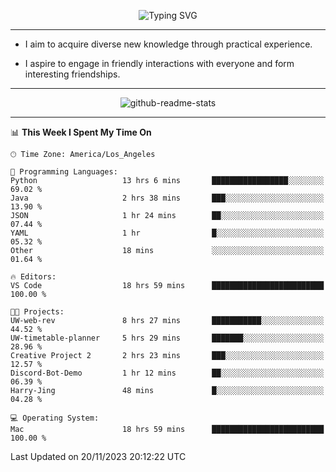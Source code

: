 <p align="center">
  <img src="https://readme-typing-svg.demolab.com?font=Fira+Code&weight=500&size=32&duration=2500&pause=1600&center=true&vCenter=true&random=false&width=1024&height=64&lines=Hi+there+%F0%9F%91%8B;I'm+delighted+you+could+make+it+here+%F0%9F%8E%89;I'm+Harry%2C+a+college+student+still+finding+my+way" alt="Typing SVG" />
</p>


---


- I aim to acquire diverse new knowledge through practical experience.

- I aspire to engage in friendly interactions with everyone and form interesting friendships.


---


<p align="center">
  <img src="https://github-readme-stats.vercel.app/api?username=Harry-Jing&show_icons=true" alt="github-readme-stats"/>
</p>


---

<!--START_SECTION:waka-->
📊 **This Week I Spent My Time On** 

```text
🕑︎ Time Zone: America/Los_Angeles

💬 Programming Languages: 
Python                   13 hrs 6 mins       █████████████████░░░░░░░░   69.02 % 
Java                     2 hrs 38 mins       ███░░░░░░░░░░░░░░░░░░░░░░   13.90 % 
JSON                     1 hr 24 mins        ██░░░░░░░░░░░░░░░░░░░░░░░   07.44 % 
YAML                     1 hr                █░░░░░░░░░░░░░░░░░░░░░░░░   05.32 % 
Other                    18 mins             ░░░░░░░░░░░░░░░░░░░░░░░░░   01.64 % 

🔥 Editors: 
VS Code                  18 hrs 59 mins      █████████████████████████   100.00 % 

🐱‍💻 Projects: 
UW-web-rev               8 hrs 27 mins       ███████████░░░░░░░░░░░░░░   44.52 % 
UW-timetable-planner     5 hrs 29 mins       ███████░░░░░░░░░░░░░░░░░░   28.96 % 
Creative Project 2       2 hrs 23 mins       ███░░░░░░░░░░░░░░░░░░░░░░   12.57 % 
Discord-Bot-Demo         1 hr 12 mins        ██░░░░░░░░░░░░░░░░░░░░░░░   06.39 % 
Harry-Jing               48 mins             █░░░░░░░░░░░░░░░░░░░░░░░░   04.28 % 

💻 Operating System: 
Mac                      18 hrs 59 mins      █████████████████████████   100.00 % 
```


 Last Updated on 20/11/2023 20:12:22 UTC
<!--END_SECTION:waka-->
